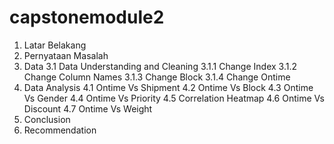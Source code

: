# capstonemodule2

1. Latar Belakang
2. Pernyataan Masalah
3. Data
   3.1  Data Understanding and Cleaning
       3.1.1 Change Index
       3.1.2 Change Column Names
       3.1.3 Change Block
       3.1.4 Change Ontime
4. Data Analysis
   4.1  Ontime Vs Shipment
   4.2  Ontime Vs Block
   4.3  Ontime Vs Gender
   4.4  Ontime Vs Priority
   4.5  Correlation Heatmap
   4.6  Ontime Vs Discount
   4.7  Ontime Vs Weight
5. Conclusion
6. Recommendation
